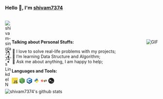 ### Hello 👋, I'm [shivam7374](https://sites.google.com/view/hackerspaceai) 

<br/>
<!-- <a href="https://twitter.com/shivam7374">
  <img align="left" alt="shivam7374 | Twitter" width="22px" src="https://cdn.jsdelivr.net/npm/simple-icons@v3/icons/twitter.svg" />
</a> -->
<a href="https://www.linkedin.com/in/shivam-singla7374">
  <img align="left" alt="shivam-singla7374's LinkdeIN" width="22px" src="https://cdn.jsdelivr.net/npm/simple-icons@v3/icons/linkedin.svg" />
</a>
<!-- <a href="https://t.me/shivam7374">
  <img align="left" alt="shivam7374's Telegram" width="22px" src="https://cdn.jsdelivr.net/npm/simple-icons@v3/icons/telegram.svg" />
</a>
<a href="https://www.instagram.com/shivam7374">
  <img align="left" alt="shivam7374's Instagram" width="22px" src="https://cdn.jsdelivr.net/npm/simple-icons@v3/icons/instagram.svg" />
</a>
<a href="https://www.reddit.com/user/shivam7374">
  <img align="left" alt="shivam7374's Reddit" width="22px" src="https://cdn.jsdelivr.net/npm/simple-icons@v3/icons/reddit.svg" />
</a>
<a href="https://leetcode.com/shivam7374">
  <img align="left" alt="shivam7374's Leetcode" width="22px" src="https://cdn.jsdelivr.net/npm/simple-icons@v3/icons/leetcode.svg" />
</a>
<a href="https://www.codechef.com/users/shivam7374"> -->
  <!-- <img align="left" alt="shivam7374's Codechef" width="22px" src="https://cdn.jsdelivr.net/npm/simple-icons@v3/icons/codechef.svg" />
</a> -->

<!-- ![](https://visitor-badge.glitch.me/badge?page_id=shivam7374.shivam7374) -->
<br><br>
<!-- I'm in **GitHub Research** 🚀 || **Google Developer Group** from India. <br />
I'm a Community Team Lead 🙍🏽‍♂️ [@ENITH](https://github.com/E-N-I-T-H)  <br />
And Community Member 👨🏽‍💼[@StudentCodeIn](https://github.com/StudentCode-in).  <br />
Beside's programming, I'm a [YouTuber](https://www.youtube.com/channel/UCDsCnqf4ZMhrTefiEd0dVrw/). <br />
 -->
  <img align="right" alt="GIF" src="https://media.giphy.com/media/836HiJc7pgzy8iNXCn/giphy.gif" />
  
**Talking about Personal Stuffs:**

<!-- - 👨🏽‍💻 I’m currently working on [AI ML Cloud Projects](https://hackaday.io/shivam7374); -->
- 🌱 I love to solve real-life problems with my projects;
- 🤔 I’m learning Data Structure and Algorithm;
- 💬 Ask me about anything, I am happy to help;
<!-- - ⚡️ Fun-Fact: I've got 180+ subscribers in 2 months in [**YouTube**](https://www.youtube.com/channel/UCDsCnqf4ZMhrTefiEd0dVrw/) -->
<!-- - 📫 How to reach me:@gmail.com; -->
<!-- - 📝[Resume](https://drive.google.com/file/d/17-XJ_6aZC98SDWgxdHBqAniP-q4zsKSm/view?usp=sharing) -->

**Languages and Tools:**  

<code><img height="20" src="https://raw.githubusercontent.com/github/explore/80688e429a7d4ef2fca1e82350fe8e3517d3494d/topics/javascript/javascript.png"></code>
<code><img height="20" src="https://raw.githubusercontent.com/github/explore/80688e429a7d4ef2fca1e82350fe8e3517d3494d/topics/nodejs/nodejs.png"></code>
<code><img height="20" src="https://raw.githubusercontent.com/github/explore/80688e429a7d4ef2fca1e82350fe8e3517d3494d/topics/cpp/cpp.png"></code>
<code><img height="20" src="https://raw.githubusercontent.com/github/explore/80688e429a7d4ef2fca1e82350fe8e3517d3494d/topics/python/python.png"></code>
<code><img height="20" src="https://raw.githubusercontent.com/github/explore/80688e429a7d4ef2fca1e82350fe8e3517d3494d/topics/git/git.png"></code>
<code><img height="20" src="https://raw.githubusercontent.com/github/explore/80688e429a7d4ef2fca1e82350fe8e3517d3494d/topics/terminal/terminal.png"></code>

<!-- <code><img height="20" src="https://raw.githubusercontent.com/github/explore/80688e429a7d4ef2fca1e82350fe8e3517d3494d/topics/vue/vue.png"></code>
<code><img height="20" src="https://raw.githubusercontent.com/github/explore/80688e429a7d4ef2fca1e82350fe8e3517d3494d/topics/react/react.png"></code>
<code><img height="20" src="https://raw.githubusercontent.com/github/explore/5c058a388828bb5fde0bcafd4bc867b5bb3f26f3/topics/graphql/graphql.png"></code>
<code><img height="20" src="https://raw.githubusercontent.com/github/explore/80688e429a7d4ef2fca1e82350fe8e3517d3494d/topics/mysql/mysql.png"></code>
<code><img height="20" src="https://raw.githubusercontent.com/github/explore/80688e429a7d4ef2fca1e82350fe8e3517d3494d/topics/firebase/firebase.png"></code> -->


![shivam7374's github stats](https://github-readme-stats.vercel.app/api?username=shivam7374&show_icons=true&hide_border=true)





<!-- ### Hi there 👋

<!--
**shivam7374/shivam7374** is a ✨ _special_ ✨ repository because its `README.md` (this file) appears on your GitHub profile.

Here are some ideas to get you started:

- 🔭 I’m currently working on ...
- 🌱 I’m currently learning ...
- 👯 I’m looking to collaborate on ...
- 🤔 I’m looking for help with ...
- 💬 Ask me about ...
- 📫 How to reach me: ...
- 😄 Pronouns: ...
- ⚡ Fun fact: ...
--> 